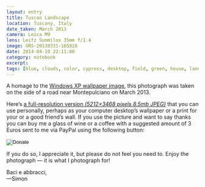 ```yaml
--- 
layout: entry
title: Tuscan Landscape
location: Tuscany, Italy
date_taken: March 2013
camera: Leica M9
lens: Leitz Summilux 35mm f/1.4
image: GRS-20130331-165918
date: 2014-04-10 22:11:00
category: notebook
excerpt:
tags: [blue, clouds, color, cypress, desktop, field, green, house, landscape, mountain, tuscan, tuscany, windowsxp, windows xp, wallpaper]
---
```


A homage to the [Windows XP wallpaper image](https://en.wikipedia.org/wiki/Charles_O%27Rear "Taken by photographer Charles O'Rear."), this photograph was taken on the side of a road near Montepulciano on March 2013. <!-- with a Leica M9 and 35mm Summilux f/1.4 lens made in 1980 -->

Here’s [a full-resolution version <i class="small quiet">(5212×3468 pixels 8.5mb JPEG)</i>](/images/GRS-20130331-165918-tuscan-landscape.jpg "Right-click and Save As or Save Link As to download.") that you can use personally, perhaps as your computer desktop’s wallpaper or a print for your or a good friend’s wall. If you use the picture and want to say thanks you can buy me a glass of wine or a coffee with a suggested amount of 3 Euros sent to me via PayPal using the following button:

<form action="https://www.paypal.com/cgi-bin/webscr" method="post" target="_top" >
<input type="hidden" name="cmd" value="_s-xclick">
<input type="hidden" name="hosted_button_id" value="ERB3XKZ7C3N7C">
<input type="image" src="/images/donate.gif" border="0" name="submit" alt="Donate" title="Thank you for considering buying me a glass of wine or a coffee, I appreciate your kindness very much!" style="background:none; border:0; padding:0;">
<img alt="" border="0" src="https://www.paypalobjects.com/en_US/i/scr/pixel.gif" width="1" height="1">
</form>

If you do so, I appreciate it, but please do not feel you need to. Enjoy the photograph — it is what I photograph for! 

Baci e abbracci,  
—Simon